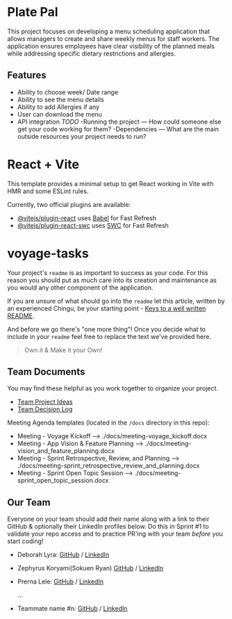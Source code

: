 # Plate Pal

This project focuses on developing a menu scheduling application that allows managers to create and share weekly menus for staff workers. The application ensures employees have clear visibility of the planned meals while addressing specific dietary restrictions and allergies.

## Features
- Ability to choose week/ Date range
- Ability to see the menu details
- Ability to add Allergies if any
- User can download the menu
- API integration
*TODO*
-Running the project — How could someone else get your code working for them?
-Dependencies — What are the main outside resources your project needs to run?

# React + Vite

This template provides a minimal setup to get React working in Vite with HMR and some ESLint rules.

Currently, two official plugins are available:

- [@vitejs/plugin-react](https://github.com/vitejs/vite-plugin-react/blob/main/packages/plugin-react/README.md) uses [Babel](https://babeljs.io/) for Fast Refresh
- [@vitejs/plugin-react-swc](https://github.com/vitejs/vite-plugin-react-swc) uses [SWC](https://swc.rs/) for Fast Refresh

# voyage-tasks

Your project's `readme` is as important to success as your code. For 
this reason you should put as much care into its creation and maintenance
as you would any other component of the application.

If you are unsure of what should go into the `readme` let this article,
written by an experienced Chingu, be your starting point - 
[Keys to a well written README](https://tinyurl.com/yk3wubft).

And before we go there's "one more thing"! Once you decide what to include
in your `readme` feel free to replace the text we've provided here.

> Own it & Make it your Own!

## Team Documents

You may find these helpful as you work together to organize your project.

- [Team Project Ideas](./docs/team_project_ideas.md)
- [Team Decision Log](./docs/team_decision_log.md)

Meeting Agenda templates (located in the `/docs` directory in this repo):

- Meeting - Voyage Kickoff --> ./docs/meeting-voyage_kickoff.docx
- Meeting - App Vision & Feature Planning --> ./docs/meeting-vision_and_feature_planning.docx
- Meeting - Sprint Retrospective, Review, and Planning --> ./docs/meeting-sprint_retrospective_review_and_planning.docx
- Meeting - Sprint Open Topic Session --> ./docs/meeting-sprint_open_topic_session.docx

## Our Team

Everyone on your team should add their name along with a link to their GitHub
& optionally their LinkedIn profiles below. Do this in Sprint #1 to validate
your repo access and to practice PR'ing with your team *before* you start
coding!

- Deborah Lyra: [GitHub](https://github.com/DeborahLyra) / [LinkedIn](https://www.linkedin.com/in/deborah-prado-lyra-developer/)
- Zephyrus Koryami(Sokuen Ryan) [GitHub](https://github.com/sokuenryan) / [LinkedIn](https://www.linkedin.com/in/sokuenryan/)
- Prerna Lele: [GitHub](https://github.com/prernalele) / [LinkedIn](https://www.linkedin.com/in/prerna-lele/)

   ...
- Teammate name #n: [GitHub](https://github.com/ghaccountname) / [LinkedIn](https://linkedin.com/in/liaccountname)


